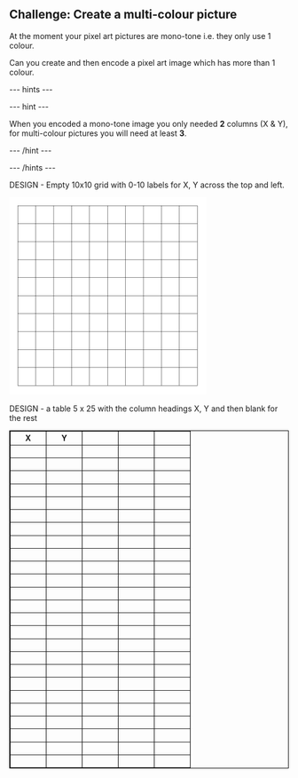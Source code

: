 ## Challenge: Create a multi-colour picture

At the moment your pixel art pictures are mono-tone i.e. they only use 1 colour.

Can you create and then encode a pixel art image which has more than 1 colour.

--- hints ---

--- hint ---

When you encoded a mono-tone image you only needed **2** columns (X & Y), for multi-colour pictures you will need at least **3**.

--- /hint ---

--- /hints ---

DESIGN - Empty 10x10 grid with 0-10 labels for X, Y across the top and left.

![empty 10x10 grid](images/empty-grid.png)

DESIGN - a table 5 x 25 with the column headings X, Y and then blank for the rest

<table style="border: 1px solid black;" frame="void" rules="all">
  <tr>
    <th style="width: 50px">X</th>
    <th style="width: 50px">Y</th> 
    <th style="width: 50px">&nbsp;</th> 
    <th style="width: 50px">&nbsp;</th> 
    <th style="width: 50px">&nbsp;</th> 
  </tr>
  <tr>
    <td>&nbsp;</td>
    <td>&nbsp;</td> 
    <td>&nbsp;</td> 
    <td>&nbsp;</td> 
    <td>&nbsp;</td> 
  </tr>
  <tr>
    <td>&nbsp;</td>
    <td>&nbsp;</td> 
    <td>&nbsp;</td> 
    <td>&nbsp;</td> 
    <td>&nbsp;</td> 
  </tr>
  <tr>
    <td>&nbsp;</td>
    <td>&nbsp;</td> 
    <td>&nbsp;</td> 
    <td>&nbsp;</td> 
    <td>&nbsp;</td> 
  </tr>
  <tr>
    <td>&nbsp;</td>
    <td>&nbsp;</td> 
    <td>&nbsp;</td> 
    <td>&nbsp;</td> 
    <td>&nbsp;</td> 
  </tr>
  <tr>
    <td>&nbsp;</td>
    <td>&nbsp;</td> 
    <td>&nbsp;</td> 
    <td>&nbsp;</td> 
    <td>&nbsp;</td> 
  </tr>
  <tr>
    <td>&nbsp;</td>
    <td>&nbsp;</td> 
    <td>&nbsp;</td> 
    <td>&nbsp;</td> 
    <td>&nbsp;</td> 
  </tr>
  <tr>
    <td>&nbsp;</td>
    <td>&nbsp;</td> 
    <td>&nbsp;</td> 
    <td>&nbsp;</td> 
    <td>&nbsp;</td> 
  </tr>
  <tr>
    <td>&nbsp;</td>
    <td>&nbsp;</td> 
    <td>&nbsp;</td> 
    <td>&nbsp;</td> 
    <td>&nbsp;</td> 
  </tr>
  <tr>
    <td>&nbsp;</td>
    <td>&nbsp;</td> 
    <td>&nbsp;</td> 
    <td>&nbsp;</td> 
    <td>&nbsp;</td> 
  </tr>
  <tr>
    <td>&nbsp;</td>
    <td>&nbsp;</td> 
    <td>&nbsp;</td> 
    <td>&nbsp;</td> 
    <td>&nbsp;</td> 
  </tr>
  <tr>
    <td>&nbsp;</td>
    <td>&nbsp;</td> 
    <td>&nbsp;</td> 
    <td>&nbsp;</td> 
    <td>&nbsp;</td> 
  </tr>
  <tr>
    <td>&nbsp;</td>
    <td>&nbsp;</td> 
    <td>&nbsp;</td> 
    <td>&nbsp;</td> 
    <td>&nbsp;</td> 
  </tr>
  <tr>
    <td>&nbsp;</td>
    <td>&nbsp;</td> 
    <td>&nbsp;</td> 
    <td>&nbsp;</td> 
    <td>&nbsp;</td> 
  </tr>
  <tr>
    <td>&nbsp;</td>
    <td>&nbsp;</td> 
    <td>&nbsp;</td> 
    <td>&nbsp;</td> 
    <td>&nbsp;</td> 
  </tr>
  <tr>
    <td>&nbsp;</td>
    <td>&nbsp;</td> 
    <td>&nbsp;</td> 
    <td>&nbsp;</td> 
    <td>&nbsp;</td> 
  </tr>
  <tr>
    <td>&nbsp;</td>
    <td>&nbsp;</td> 
    <td>&nbsp;</td> 
    <td>&nbsp;</td> 
    <td>&nbsp;</td> 
  </tr>
  <tr>
    <td>&nbsp;</td>
    <td>&nbsp;</td> 
    <td>&nbsp;</td> 
    <td>&nbsp;</td> 
    <td>&nbsp;</td> 
  </tr>
  <tr>
    <td>&nbsp;</td>
    <td>&nbsp;</td> 
    <td>&nbsp;</td> 
    <td>&nbsp;</td> 
    <td>&nbsp;</td> 
  </tr>
  <tr>
    <td>&nbsp;</td>
    <td>&nbsp;</td> 
    <td>&nbsp;</td> 
    <td>&nbsp;</td> 
    <td>&nbsp;</td> 
  </tr>
  <tr>
    <td>&nbsp;</td>
    <td>&nbsp;</td> 
    <td>&nbsp;</td> 
    <td>&nbsp;</td> 
    <td>&nbsp;</td> 
  </tr>
  <tr>
    <td>&nbsp;</td>
    <td>&nbsp;</td> 
    <td>&nbsp;</td> 
    <td>&nbsp;</td> 
    <td>&nbsp;</td> 
  </tr>
  <tr>
    <td>&nbsp;</td>
    <td>&nbsp;</td> 
    <td>&nbsp;</td> 
    <td>&nbsp;</td> 
    <td>&nbsp;</td> 
  </tr>
  <tr>
    <td>&nbsp;</td>
    <td>&nbsp;</td> 
    <td>&nbsp;</td> 
    <td>&nbsp;</td> 
    <td>&nbsp;</td> 
  </tr>
  <tr>
    <td>&nbsp;</td>
    <td>&nbsp;</td> 
    <td>&nbsp;</td> 
    <td>&nbsp;</td> 
    <td>&nbsp;</td> 
  </tr>
  <tr>
    <td>&nbsp;</td>
    <td>&nbsp;</td> 
    <td>&nbsp;</td> 
    <td>&nbsp;</td> 
    <td>&nbsp;</td> 
  </tr>
</table>
